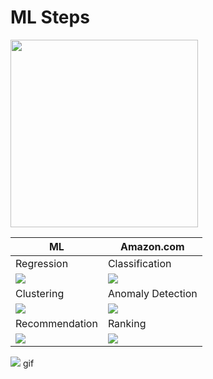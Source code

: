 # ML Steps

<img src="https://i.imgur.com/j8tBtXn.png" height="300" />

| ML          | Amazon.com |
|-------------|------------|
|Regression | Classification|
|![](https://i.imgur.com/KjjyT4G.png)|![](https://i.imgur.com/nQ7LwAv.png)|
|Clustering | Anomaly Detection|
|![](https://i.imgur.com/E0eqwG3.png)|![](https://i.imgur.com/rPZqT3d.png)|
|Recommendation | Ranking |
|![](https://i.imgur.com/HJfxaoM.png)|![](https://i.imgur.com/99DE4ua.png)|

![](https://camo.githubusercontent.com/fca1eaa46baa3573f6e2d993f6fe1f95a6329ae9/687474703a2f2f7777772e73686561776f6e672e636f6d2f77702d636f6e74656e742f75706c6f6164732f323031332f30382f6b656570686174696e2e676966)
gif
